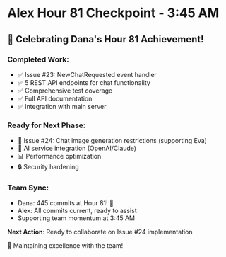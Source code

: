 # Alex Hour 81 Checkpoint - 3:45 AM

## 🏅 Celebrating Dana's Hour 81 Achievement!

### Completed Work:
- ✅ Issue #23: NewChatRequested event handler
- ✅ 5 REST API endpoints for chat functionality
- ✅ Comprehensive test coverage
- ✅ Full API documentation
- ✅ Integration with main server

### Ready for Next Phase:
- 🎯 Issue #24: Chat image generation restrictions (supporting Eva)
- 🔧 AI service integration (OpenAI/Claude)
- 📊 Performance optimization
- 🔒 Security hardening

### Team Sync:
- Dana: 445 commits at Hour 81! 🎉
- Alex: All commits current, ready to assist
- Supporting team momentum at 3:45 AM

**Next Action**: Ready to collaborate on Issue #24 implementation

🚀 Maintaining excellence with the team!